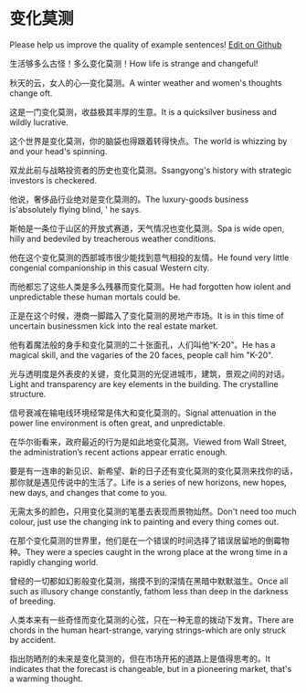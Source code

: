 # 变化莫测

Please help us improve the quality of example sentences! [Edit on Github](https://github.com/jiyushe/jiyu-example-sentence-source/blob/main/chinese/bianhuamoce.md)

<p><span class="chinese">生活够多么古怪！多么变化莫测！</span><span class="english">How life is strange and changeful!</span></p>

<p><span class="chinese">秋天的云，女人的心—变化莫测。</span><span class="english">A winter weather and women's thoughts change oft.</span></p>

<p><span class="chinese">这是一门变化莫测，收益极其丰厚的生意。</span><span class="english">It is a quicksilver business and wildly lucrative.</span></p>

<p><span class="chinese">这个世界是变化莫测，你的脑袋也得跟着转得快点。</span><span class="english">The world is whizzing by and your head's spinning.</span></p>

<p><span class="chinese">双龙此前与战略投资者的历史也变化莫测。</span><span class="english">Ssangyong's history with strategic investors is checkered.</span></p>

<p><span class="chinese">他说，奢侈品行业绝对是变化莫测的。</span><span class="english">The luxury-goods business is'absolutely flying blind, ' he says.</span></p>

<p><span class="chinese">斯帕是一条位于山区的开放式赛道，天气情况也变化莫测。</span><span class="english">Spa is wide open, hilly and bedeviled by treacherous weather conditions.</span></p>

<p><span class="chinese">他在这个变化莫测的西部城市很少能找到意气相投的友情。</span><span class="english">He found very little congenial companionship in this casual Western city.</span></p>

<p><span class="chinese">而他都忘了这些人类是多么残暴而变化莫测。</span><span class="english">He had forgotten how iolent and unpredictable these human mortals could be.</span></p>

<p><span class="chinese">正是在这个时候，港商一脚踏入了变化莫测的房地产市场。</span><span class="english">It is in this time of uncertain businessmen kick into the real estate market.</span></p>

<p><span class="chinese">他有着魔法般的身手和变化莫测的二十张面孔，人们叫他“K-20”。</span><span class="english">He has a magical skill, and the vagaries of the 20 faces, people call him "K-20".</span></p>

<p><span class="chinese">光与透明度是外表皮的关键，变化莫测的光促进城市，建筑，景观之间的对话。</span><span class="english">Light and transparency are key elements in the building. The crystalline structure.</span></p>

<p><span class="chinese">信号衰减在输电线环境经常是伟大和变化莫测的。</span><span class="english">Signal attenuation in the power line environment is often great, and unpredictable.</span></p>

<p><span class="chinese">在华尔街看来，政府最近的行为是如此地变化莫测。</span><span class="english">Viewed from Wall Street, the administration’s recent actions appear erratic enough.</span></p>

<p><span class="chinese">要是有一连串的新见识、新希望、新的日子还有变化莫测的变化莫测来找你的话，那你就是遇见传说中的生活了。</span><span class="english">Life is a series of new horizons, new hopes, new days, and changes that come to you.</span></p>

<p><span class="chinese">无需太多的颜色，只用变化莫测的笔墨去表现而景物灿然。</span><span class="english">Don't need too much colour, just use the changing ink to painting and every thing comes out.</span></p>

<p><span class="chinese">在那个变化莫测的世界里，他们是在一个错误的时间选择了错误居留地的倒霉物种。</span><span class="english">They were a species caught in the wrong place at the wrong time in a rapidly changing world.</span></p>

<p><span class="chinese">曾经的一切都如幻影般变化莫测，揣摸不到的深情在黑暗中默默滋生。</span><span class="english">Once all such as illusory change constantly, fathom less than deep in the darkness of breeding.</span></p>

<p><span class="chinese">人类本来有一些奇怪而变化莫测的心弦，只在一种无意的拨动下发育。</span><span class="english">There are chords in the human heart-strange, varying strings-which are only struck by accident.</span></p>

<p><span class="chinese">指出防晒剂的未来是变化莫测的，但在市场开拓的道路上是值得思考的。</span><span class="english">It indicates that the forecast is changeable, but in a pioneering market, that's a warming thought.</span></p>


